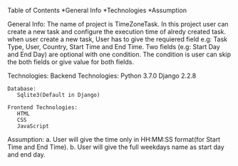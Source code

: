 Table of Contents
     *General Info
     *Technologies
     *Assumption

General Info:
	The name of project is TimeZoneTask. In this project user can create a new task and configure the execution time of alredy created task.
	when user create a new task, User has to give the requiered field e.g: Task Type, User, Country, Start Time and End Time. Two fields
	(e.g: Start Day and End Day) are optional with one condition. The condition is user can skip the both fields or give value for both fields.


Technologies:
	Backend Technologies:
	   Python 3.7.0
	   Django 2.2.8

	Database:
	   Sqlite3(Default in Django)

	Frontend Technologies:
	   HTML
	   CSS
	   JavaScript

Assumption:
	a. User will give the time only in HH:MM:SS format(for Start Time and End Time).
	b. User will give the full weekdays name as start day and end day.
